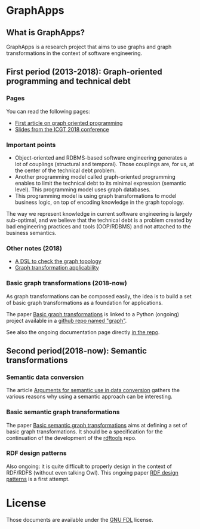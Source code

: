 # GraphApps

## What is GraphApps?

GraphApps is a research project that aims to use graphs and graph transformations in the context of software engineering.

## First period (2013-2018): Graph-oriented programming and technical debt

### Pages

You can read the following pages:

  * [First article on graph oriented programming](https://orey.github.io/papers/graph/first-article/)
  * [Slides from the ICGT 2018 conference](https://orey.github.io/papers/graph/staf-icgt2018/)


### Important points

  * Object-oriented and RDBMS-based software engineering generates a lot of couplings (structural and temporal). Those couplings are, for us, at the center of the technical debt problem.
  * Another programming model called graph-oriented programming enables to limit the technical debt to its minimal expression (semantic level). This programming model uses graph databases.
  * This programming model is using graph transformations to model business logic, on top of encoding knowledge in the graph topology.
  
The way we represent knowledge in current software engineering is largely sub-optimal, and we believe that the technical debt is a problem created by bad engineering practices and tools (OOP/RDBMS) and not attached to the business semantics.

### Other notes (2018)

  * [A DSL to check the graph topology](DSL-for-graph-topology-checks.md)
  * [Graph transformation applicability](graph-transformation-applicability.md)

### Basic graph transformations (2018-now)

As graph transformations can be composed easily, the idea is to build a set of basic graph transformations as a foundation for applications.

The paper [Basic graph transformations](basic-graph-transformations.md) is linked to a Python (ongoing) project available in a [github repo named "graph"](https://github.com/orey/graph).

See also the ongoing documentation page directly [in the repo](https://github.com/orey/graph/blob/master/graph_transformations/README.md).


## Second period(2018-now): Semantic transformations

### Semantic data conversion

The article [Arguments for semantic use in data conversion](arguments_semantic.md "arguments") gathers the various reasons why using a semantic approach can be interesting.

### Basic semantic graph transformations

The paper [Basic semantic graph transformations](basic-semantic-graph-transformations.md) aims at defining a set of basic graph transformations. It should be a specification for the continuation of the development of the [rdftools](https://github.com/orey/rdftools) repo.

### RDF design patterns

Also ongoing: it is quite difficult to properly design in the context of RDF/RDFS (without even talking Owl). This ongoing paper [RDF design patterns](rdf-design-patterns.md) is a first attempt.

# License

Those documents are available under the [GNU FDL](GNU_FDL.md) license.
